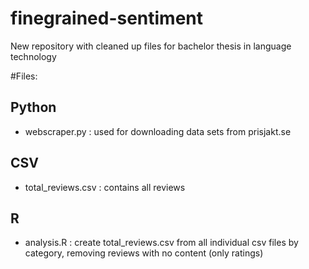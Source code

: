 # finegrained-sentiment
New repository with cleaned up files for bachelor thesis in language technology 

#Files:

## Python
- webscraper.py : used for downloading data sets from prisjakt.se

## CSV
- total_reviews.csv : contains all reviews 

## R
- analysis.R : create total_reviews.csv from all individual csv files by category, removing reviews with no content (only ratings) 